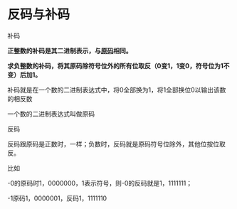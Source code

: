 # 反码与补码

补码

**正整数的补码是其二进制表示，与[原码](https://baike.baidu.com/item/原码)相同。**

**求负整数的补码，将其原码除符号位外的所有位取反（0变1，1变0，符号位为1不变）后加1。**

补码就是在一个数的二进制表达式中，将0全部换为1，将1全部换位0以输出该数的相反数

一个数的二进制表达式叫做原码

反码

反码跟原码是正数时，一样；负数时，反码就是原码符号位除外，其他位按位取反。

比如

-0的原码时1，0000000，1表示符号，则-0的反码就是1，1111111；

-1原码1，0000001，反码1，1111110